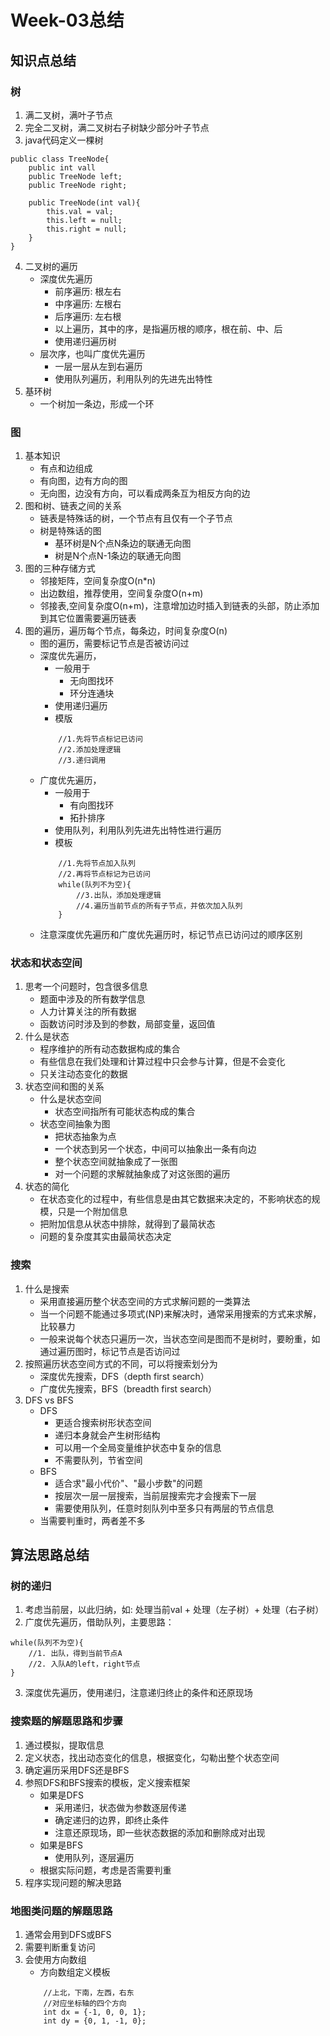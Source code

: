 # Week-03总结
## 知识点总结
### 树
1. 满二叉树，满叶子节点
2. 完全二叉树，满二叉树右子树缺少部分叶子节点
3. java代码定义一棵树
```
public class TreeNode{
    public int vall
    public TreeNode left;
    public TreeNode right;
    
    public TreeNode(int val){
        this.val = val;
        this.left = null;
        this.right = null;
    }
}
```
4. 二叉树的遍历
    - 深度优先遍历
        - 前序遍历: 根左右
        - 中序遍历: 左根右
        - 后序遍历: 左右根
        - 以上遍历，其中的序，是指遍历根的顺序，根在前、中、后
        - 使用递归遍历树
    - 层次序，也叫广度优先遍历
        - 一层一层从左到右遍历
        - 使用队列遍历，利用队列的先进先出特性
5. 基环树
    - 一个树加一条边，形成一个环
### 图
1. 基本知识
    - 有点和边组成
    - 有向图，边有方向的图
    - 无向图，边没有方向，可以看成两条互为相反方向的边
2. 图和树、链表之间的关系
    - 链表是特殊话的树，一个节点有且仅有一个子节点
    - 树是特殊话的图
        - 基环树是N个点N条边的联通无向图
        - 树是N个点N-1条边的联通无向图
3. 图的三种存储方式
    - 邻接矩阵，空间复杂度O(n*n)
    - 出边数组，推荐使用，空间复杂度O(n+m)
    - 邻接表,空间复杂度O(n+m)，注意增加边时插入到链表的头部，防止添加到其它位置需要遍历链表
4. 图的遍历，遍历每个节点，每条边，时间复杂度O(n)
    - 图的遍历，需要标记节点是否被访问过
    - 深度优先遍历，
        - 一般用于
            - 无向图找环
            - 环分连通块
        - 使用递归遍历
        - 模版
        ```
            //1.先将节点标记已访问
            //2.添加处理逻辑
            //3.递归调用
        ```
    - 广度优先遍历，
        - 一般用于
            - 有向图找环
            - 拓扑排序
        - 使用队列，利用队列先进先出特性进行遍历
        - 模板
        ```
            //1.先将节点加入队列
            //2.再将节点标记为已访问
            while(队列不为空){
                //3.出队，添加处理逻辑
                //4.遍历当前节点的所有子节点，并依次加入队列
            } 
        ```
    - 注意深度优先遍历和广度优先遍历时，标记节点已访问过的顺序区别
### 状态和状态空间
1. 思考一个问题时，包含很多信息
    - 题面中涉及的所有数学信息
    - 人力计算关注的所有数据
    - 函数访问时涉及到的参数，局部变量，返回值
2. 什么是状态
    - 程序维护的所有动态数据构成的集合
    - 有些信息在我们处理和计算过程中只会参与计算，但是不会变化
    - 只关注动态变化的数据
3. 状态空间和图的关系
    - 什么是状态空间
        - 状态空间指所有可能状态构成的集合
    - 状态空间抽象为图
        - 把状态抽象为点
        - 一个状态到另一个状态，中间可以抽象出一条有向边
        - 整个状态空间就抽象成了一张图
        - 对一个问题的求解就抽象成了对这张图的遍历
4. 状态的简化
    - 在状态变化的过程中，有些信息是由其它数据来决定的，不影响状态的规模，只是一个附加信息
    - 把附加信息从状态中排除，就得到了最简状态
    - 问题的复杂度其实由最简状态决定
### 搜索
1. 什么是搜索
    - 采用直接遍历整个状态空间的方式求解问题的一类算法
    - 当一个问题不能通过多项式(NP)来解决时，通常采用搜索的方式来求解，比较暴力
    - 一般来说每个状态只遍历一次，当状态空间是图而不是树时，要盼重，如通过遍历图时，标记节点是否访问过
2. 按照遍历状态空间方式的不同，可以将搜索划分为
    - 深度优先搜索，DFS（depth first search）
    - 广度优先搜索，BFS（breadth first search）
3. DFS vs BFS
    - DFS
        - 更适合搜索树形状态空间
        - 递归本身就会产生树形结构
        - 可以用一个全局变量维护状态中复杂的信息
        - 不需要队列，节省空间
    - BFS
        - 适合求"最小代价"、"最小步数"的问题
        - 按层次一层一层搜索，当前层搜索完才会搜索下一层
        - 需要使用队列，任意时刻队列中至多只有两层的节点信息
    - 当需要判重时，两者差不多

## 算法思路总结
### 树的递归
1. 考虑当前层，以此归纳，如: 处理当前val + 处理（左子树）+ 处理（右子树）
2. 广度优先遍历，借助队列，主要思路：
```
while(队列不为空){
    //1. 出队，得到当前节点A
    //2. 入队A的left，right节点
}
```
3. 深度优先遍历，使用递归，注意递归终止的条件和还原现场
### 搜索题的解题思路和步骤
1. 通过模拟，提取信息
2. 定义状态，找出动态变化的信息，根据变化，勾勒出整个状态空间
3. 确定遍历采用DFS还是BFS
4. 参照DFS和BFS搜索的模板，定义搜索框架
    - 如果是DFS
        - 采用递归，状态做为参数逐层传递
        - 确定递归的边界，即终止条件
        - 注意还原现场，即一些状态数据的添加和删除成对出现
    - 如果是BFS
        - 使用队列，逐层遍历
    - 根据实际问题，考虑是否需要判重
5. 程序实现问题的解决思路

### 地图类问题的解题思路
1. 通常会用到DFS或BFS
2. 需要判断重复访问
3. 会使用方向数组
    - 方向数组定义模板
    ```
        //上北，下南，左西，右东
        //对应坐标轴的四个方向
        int dx = {-1, 0, 0, 1};
        int dy = {0, 1, -1, 0};
    ```
